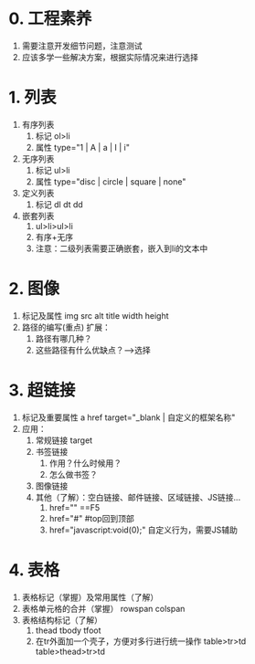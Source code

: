 # 0. 工程素养
1. 需要注意开发细节问题，注意测试
2. 应该多学一些解决方案，根据实际情况来进行选择

# 1. 列表
1. 有序列表
	1. 标记 ol>li
	2. 属性 type="1 | A | a | I | i"
2. 无序列表
	1. 标记 ul>li
	2. 属性 type="disc | circle | square | none"
3. 定义列表
	1. 标记 dl dt dd
4. 嵌套列表
	1. ul>li>ul>li
	2. 有序+无序
	3. 注意：二级列表需要正确嵌套，嵌入到li的文本中
	
# 2. 图像
1. 标记及属性 img src alt title width height
2. 路径的编写(重点)
	扩展：
	1. 路径有哪几种？
	2. 这些路径有什么优缺点？-->选择

# 3. 超链接
1. 标记及重要属性 a href target="_blank | 自定义的框架名称"
2. 应用：
	1. 常规链接  target  
	2. 书签链接
		1. 作用？什么时候用？
		2. 怎么做书签？
	3. 图像链接
	4. 其他（了解）：空白链接、邮件链接、区域链接、JS链接...
		1. href="" ==F5
		2. href="#" #top回到顶部
		3. href="javascript:void(0);" 自定义行为，需要JS辅助

# 4. 表格
1. 表格标记（掌握）及常用属性（了解）
2. 表格单元格的合并（掌握）
	rowspan colspan
3. 表格结构标记（了解）
	1. thead tbody  tfoot
	2. 在tr外面加一个壳子，方便对多行进行统一操作    table>tr>td   table>thead>tr>td